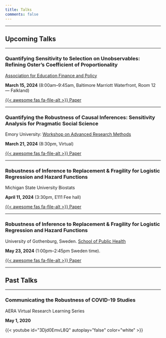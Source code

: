 ```yaml
---
title: Talks
comments: false
---
```



---

## Upcoming Talks

---

### Quantifying Sensitivity to Selection on Unobservables: Refining Oster’s Coefficient of Proportionality

[Association for Education Finance and Policy](https://aefpweb.org/conference)

**March 15, 2024** (8:00am&#8211;9:45am, Baltimore Marriott Waterfront, Room 12 &#8212; Falkland)

[{{< awesome fas fa-file-alt >}} Paper](https://www.dropbox.com/scl/fi/nvo6p5y1o98e1kguc03dj/Quantifying-Sensitivity-to-Selection-on-Unobservables_Refining-Oster-s-Coefficient-of-Proportionality-distribute.pdf?rlkey=5zexhp6ojga4sjsh3g0pc6s3s&dl=0)

---


### Quantifying the Robustness of Causal Inferences: Sensitivity Analysis for Pragmatic Social Science

Emory University: [Workshop on Advanced Research Methods](https://www.starflame.org/warm)

**March 21, 2024** (8:30pm, Virtual) 

[{{< awesome fas fa-file-alt >}} Paper](https://www.dropbox.com/s/4vvpvgqhpe2h1rv/Quantifying%20the%20robustness%20of%20causal%20inferences%20as%20published%20sensitivity%20analysis%20for%20pragmatic%20social%20science.pdf?dl=0)

---


### Robustness of Inference to Replacement & Fragility for Logistic Regression and Hazard Functions

Michigan State University Biostats

**April 11, 2024** (3:30pm, E111 Fee hall)

[{{< awesome fas fa-file-alt >}} Paper](https://www.dropbox.com/scl/fi/010knhanm8pfaomuacw0b/modifying-data-for-cox-regression.pptx?rlkey=di9nox6hh2wr84tvan6hhoos3&dl=0)

---


### Robustness of Inference to Replacement & Fragility for Logistic Regression and Hazard Functions

University of Gothenburg, Sweden. [School of Public Health](https://www.gu.se/en/about/find-organisation/school-of-public-health-and-community-medicine)

**May 23, 2024** (1:00pm&#8211;2:45pm Sweden time).

[{{< awesome fas fa-file-alt >}} Paper](https://www.dropbox.com/scl/fi/010knhanm8pfaomuacw0b/modifying-data-for-cox-regression.pptx?rlkey=di9nox6hh2wr84tvan6hhoos3&dl=0)

---





## Past Talks

---

### Communicating the Robustness of COVID-19 Studies

AERA Virtual Research Learning Series

**May 1, 2020**

{{< youtube id="3Djd0EmvL8Q" autoplay="false" color="white" >}}


